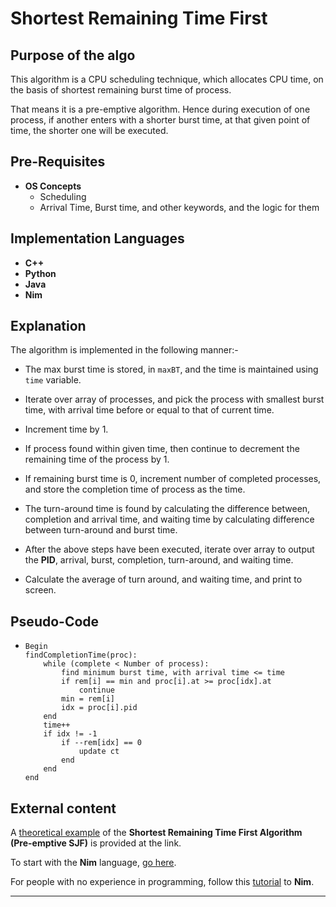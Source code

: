 # Shortest Remaining Time First

## Purpose of the algo

This algorithm is a CPU scheduling technique, which allocates CPU time, on the basis of shortest remaining burst time of process.

That means it is a pre-emptive algorithm. Hence during execution of one process, if another enters with a shorter burst time, at that given point of time, the shorter one will be executed.

## Pre-Requisites

- **OS Concepts**
  - Scheduling
  - Arrival Time, Burst time, and other keywords, and the logic for them

## Implementation Languages

- **C++**
- **Python**
- **Java**
- **Nim**

## Explanation

The algorithm is implemented in the following manner:-

- The max burst time is stored, in `maxBT`, and the time is maintained using `time` variable.

- Iterate over array of processes, and pick the process with smallest burst time, with arrival time before or equal to that of current time.

- Increment time by 1.

- If process found within given time, then continue to decrement the remaining time of the process by 1.

- If remaining burst time is 0, increment number of completed processes, and store the completion time of process as the time.

- The turn-around time is found by calculating the difference between, completion and arrival time, and waiting time by calculating difference between turn-around and burst time.

- After the above steps have been executed, iterate over array to output the **PID**, arrival, burst, completion, turn-around, and waiting time.

- Calculate the average of turn around, and waiting time, and print to screen.

## Pseudo-Code

- ```
  Begin
  findCompletionTime(proc):
      while (complete < Number of process):
          find minimum burst time, with arrival time <= time
          if rem[i] == min and proc[i].at >= proc[idx].at
              continue
          min = rem[i]
          idx = proc[i].pid
      end
      time++
      if idx != -1
          if --rem[idx] == 0
              update ct
          end
      end
  end
  ```

## External content

A [theoretical example](https://www.guru99.com/shortest-job-first-sjf-scheduling.html "SRTF Solved Example") of the **Shortest Remaining Time First Algorithm (Pre-emptive SJF)** is provided at the link.

To start with the **Nim** language, [go here](https://nim-lang.org/docs/tut1.html "Nim official tutorial").

For people with no experience in programming, follow this [tutorial](https://narimiran.github.io/nim-basics/ "Nim Basics Tutorial") to **Nim**.

***